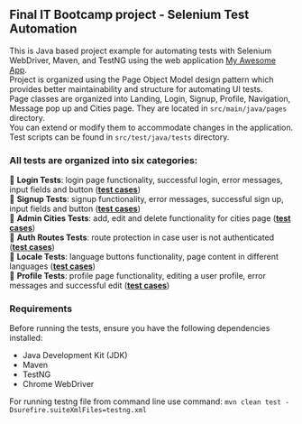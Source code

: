 ## Final IT Bootcamp project - Selenium Test Automation

This is Java based project example for automating tests with Selenium WebDriver,
Maven, and TestNG using the web application [My Awesome App](https://vue-demo.daniel-avellaneda.com/).<br />
Project is organized using the Page Object Model design pattern which provides better maintainability and structure for
automating UI tests.<br/> Page classes are organized into Landing, Login, Signup, Profile, Navigation, 
Message pop up and Cities page. They are located in `src/main/java/pages` directory.<br/>
You can extend or modify them to accommodate changes in the application.<br/>
Test scripts can be found in `src/test/java/tests` directory.<br/>

### All tests are organized into six categories:<br/>

📌 **Login Tests**: login page functionality, successful login, error messages, input fields and button (**[test cases](test_scenarios/TS_LOGIN_PAGE.md)**) <br/>
📌 **Signup Tests**: signup functionality, error messages, successful sign up, input fields and button (**[test cases](test_scenarios/TS_SIGN_UP_PAGE.md)**)<br/>
📌 **Admin Cities Tests**: add, edit and delete functionality for cities page (**[test cases](test_scenarios/TS_ADMIN_CITIES_PAGE.md)**)<br/>
📌 **Auth Routes Tests**: route protection in case user is not authenticated (**[test cases](test_scenarios/TS_AUTH_ROUTES.md)**)<br/>
📌 **Locale Tests**: language buttons functionality, page content in different languages (**[test cases](test_scenarios/TS_LOCALE.md)**)<br/>
📌 **Profile Tests**: profile page functionality, editing a user profile, error messages and successful edit (**[test cases](test_scenarios/TS_PROFILE_PAGE.md)**)

### Requirements

Before running the tests, ensure you have the following dependencies installed:

- Java Development Kit (JDK)
- Maven
- TestNG
- Chrome WebDriver





For running testng file from command line use command: `mvn clean test -Dsurefire.suiteXmlFiles=testng.xml`

